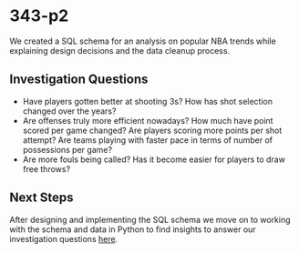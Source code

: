 # 343-p2

We created a SQL schema for an analysis on popular NBA trends while explaining design decisions and the data cleanup process.

## Investigation Questions

- Have players gotten better at shooting 3s? How has shot selection changed over the years?
- Are offenses truly more efficient nowadays? How much have point scored per game changed? Are players scoring more points per shot attempt? Are teams playing with faster pace in terms of number of possessions per game?
- Are more fouls being called? Has it become easier for players to draw free throws?

## Next Steps

After designing and implementing the SQL schema we move on to working with the schema and data in Python to find insights to answer our investigation questions [here](https://github.com/Roge-L/343-a2/tree/main).
